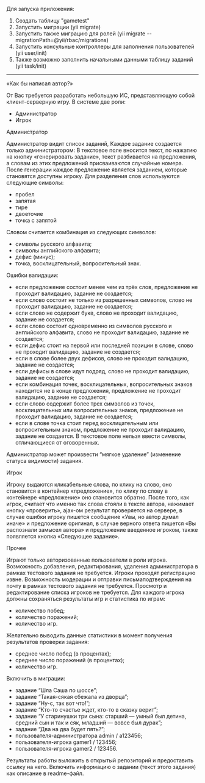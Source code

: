 Для запуска приложения:

1) Создать таблицу "gametest"
2) Запустить миграции (yii migrate)
3) Запустить также миграцию для ролей (yii migrate --migrationPath=@yii/rbac/migrations)
4) Запустить консульные контроллеры для заполнения пользователей (yii user/init)
5) Также возможно заполнить начальными данными таблицу заданий (yii task/init)

*********************************************************************
«Как бы написал автор?»

От Вас требуется разработать небольшую ИС,
представляющую собой клиент-серверную игру.
В системе две роли:
* Администратор
* Игрок

Администратор

Администратор видит список заданий,
Каждое задание создается только
администратором:
В текстовое поле вносится текст, по нажатию на
кнопку «генерировать задание», текст
разбивается на предложения, а словам из этих
предложений присваиваются случайные номера.
После генерации каждое предложение является
заданием, которые становятся доступны игроку.
Для разделения слов используются следующие
символы:
* пробел
* запятая
* тире
* двоеточие
* точка с запятой

Словом считается комбинация из следующих
символов:
* символы русского алфавита;
* символы английского алфавита;
* дефис (минус);
* точка, восклицательный,
вопросительный знак.

Ошибки валидации:
* если предложение состоит менее чем из
трёх слов, предложение не проходит
валидацию, задание не создается;
* если слово состоит не только из
разрешенных символов, слово не
проходит валидацию, задание не
создается;
* если слово не содержит букв, слово не
проходит валидацию, задание не
создается;
* если слово состоит одновременно из
символов русского и английского
алфавита, слово не проходит валидацию,
задание не создается;
* если дефис стоит на первой или
последней позиции в слове, слово не
проходит валидацию, задание не
создается;
* если в слове более двух дефисов, слово
не проходит валидацию, задание не
создается;
* если дефисы в слове идут подряд, слово
не проходит валидацию, задание не
создается;
* если комбинация точек,
восклицательных, вопросительных знаков
находится не в конце предложения,
предложение не проходит валидацию,
задание не создается;
* если слово содержит более трех
символов из точек, восклицательных или
вопросительных знаков, предложение не
проходит валидацию, задание не
создается;
* если в слове точка стоит перед
восклицательным или вопросительным
знаком, предложение не проходит
валидацию, задание не создается.
В текстовое поле нельзя ввести символы,
отличающиеся от оговоренных.

Администратор может произвести “мягкое
удаление” (изменение статуса видимости)
задания.

Игрок

Игроку выдаются кликабельные слова, по клику
на слово, оно становится в контейнер
«предложение», по клику по слову в контейнере
«предложение» оно становится обратно.
После того, как игрок, считает что именно так
слова стояли в тексте автора, нажимает кнопку
«проверить», ajax-ом результат проверяется на
сервере, в случае ошибки игроку пишется
сообщение «Увы, но автор думал иначе» и
предложение оригинал, в случае верного ответа
пишется «Вы распознали замысел автора» и
предложение введенное игроком, также
появляется кнопка «Следующее задание».

Прочее

Играют только авторизованные пользователи в
роли игрока.
Возможность добавления, редактирования,
удаления администратора в рамках тестового
задания не требуется.
Игроки проходят регистрацию извне.
Возможность модерации и отправки письмаподтверждения на почту в рамках тестового
задания не требуется. Просмотр и
редактирование списка игроков не требуется.
Для каждого игрока должны сохраняться
результаты игр и статистика по играм:
* количество побед;
* количество поражений;
* количество игр.

Желательно выводить данные статистики в
момент получения результатов проверки
задания:
* среднее число побед (в процентах);
* среднее число поражений (в процентах);
* количество игр.

Включить в миграции:
* задание “Шла Саша по шоссе”;
* задание “Такая-сякая сбежала из
дворца”;
* задание “Ну-с, так вот что!”;
* задание “Кто-то счастье ждет, кто-то в
сказку верит”;
* задание “У старинушки три сына:
старший — умный был детина, средний
сын и так и сяк, младший — вовсе был
дурак”;
* задание “Два на два будет пять?”;
* пользователя-администратора admin /
a123456;
* пользователя-игрока gamer1 / 123456;
* пользователя-игрока gamer2 / 123456.

Результаты работы выложить в открытый
репозиторий и предоставить ссылку на него.
Включить информацию о задании (текст этого
задания) как описание в readme-файл.